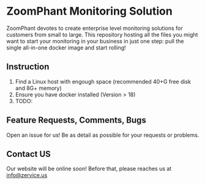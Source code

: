 # ZoomPhant Monitoring Solution
ZoomPhant devotes to create enterprise level monitoring solutions for customers from small to large. This repository hosting all the files you might want to start your monitoring in your business in just one step: pull the single all-in-one docker image and start rolling!

## Instruction
1. Find a Linux host with engough space (recommended 40+G free disk and 8G+ memory)
2. Ensure you have docker installed (Version > 18)
3. TODO:

## Feature Requests, Comments, Bugs
Open an issue for us! Be as detail as possible for your requests or problems.

## Contact US
Our website will be online soon! Before that, please reaches us at [info@zervice.us](mailto:info@zervice.us) 

